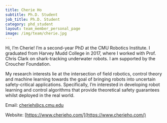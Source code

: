 ```yaml
---
title: Cherie Ho
subtitle: Ph.D. Student
job_title: Ph.D. Student
category: phd_student
layout: team_member_personal_page
image: /img/team/cherie.jpg
---
```


Hi, I’m Cherie! I’m a second-year PhD at the CMU Robotics Institute. I graduated from Harvey Mudd College in 2017, where I worked with Prof. Chris Clark on shark-tracking underwater robots. I am supported by the Croucher Foundation.

My research interests lie at the intersection of field robotics, control theory and machine learning towards the goal of bringing robots into uncertain safety-critical applications. Specifically, I’m interested in developing robot learning and control algorithms that provide theoretical safety guarantees whilst deployed in the real world.

Email:
cherieh@cs.cmu.edu

Website:
[https://www.cherieho.com/](https://www.cherieho.com/)
